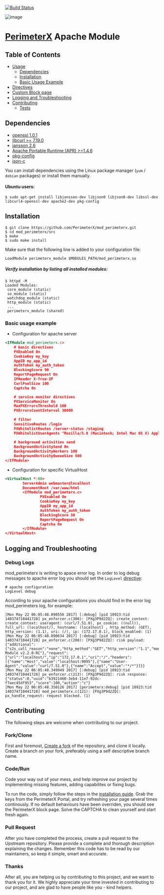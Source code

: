 [![Build Status](https://travis-ci.org/PerimeterX/mod_perimeterx.svg?branch=travisBuild)](https://travis-ci.org/PerimeterX/mod_perimeterx)

![image](https://s.perimeterx.net/logo.png)

[PerimeterX](http://www.perimeterx.com) Apache Module
===========================================

Table of Contents
-----------------

- [Usage](#usage)
	- [Dependencies](#dependencies)
	- [Installation](#installation)
	- [Basic Usage Example](#basic-usage)
- [Directives](DIRECTIVES.md)
- [Custom Block page](BLOCKPAGE.md)
- [Logging and Troubleshooting](#troubleshoot)
- [Contributing](#contributing)
	- [Tests](#tests)


<a name="Usage"></a>

<a name="dependencies"></a> Dependencies
----------------------------------------
- [openssl 1.0.1](https://www.openssl.org/source/) 
- [libcurl >= 7.19.0](https://curl.haxx.se/docs/install.html) 
- [jansson 2.6](http://www.digip.org/jansson/)
- [Apache Portable Runtime (APR) >=1.4.6](https://apr.apache.org/)
- [pkg-config](https://en.wikipedia.org/wiki/Pkg-config)
- [json-c](https://github.com/json-c/json-c/wiki)

You can install dependencies using the Linux package manager (```yum``` / ```debian``` packages) or install them manually.

#### Ubuntu users:
```shell
$ sudo apt-get install libjansson-dev libjson0 libjson0-dev libssl-dev libcurl4-openssl-dev apache2-dev pkg-config
```

<a name="installation"></a>Installation
----------------------------------------
```shell
$ git clone https://github.com/PerimeterX/mod_perimeterx.git
$ cd mod_perimeterx/src
$ make
$ sudo make install
```

Make sure that the following line is added to your configuration file: 

`LoadModule perimeterx_module $MODULES_PATH/mod_perimeterx.so`

##### Verify installation by listing all installed modules:

```shell
$ httpd -M
Loaded Modules:
 core_module (static)
 so_module (static)
 watchdog_module (static)
 http_module (static)
 ...
 perimeterx_module (shared)
```

### <a name="basic-usage"></a> Basic usage example ###

* Configuration for apache server

```xml
<IfModule mod_perimeterx.c>
    # basic directives
    PXEnabled On
    CookieKey my_key
    AppID my_app_id
    AuthToken my_auth_token
    BlockingScore 90
    ReportPageRequest On
    IPHeader X-True-IP
    CurlPoolSize 100
    Captcha On

    # service monitor directives
    PXServiceMonitor On
    MaxPXErrorsThreshold 100
    PXErrorsCountInterval 30000
    
    # filter
    SensitiveRoutes /login
    PXWhitelistRoutes /server-status /staging
    PXWhitelistUserAgents "Mozilla/5.0 (Macintosh; Intel Mac OS X) AppleWebKit/534.34 (KHTML,  like Gecko) PhantomJS/1.9.0 (development) Safari/534.34"
    
    # background activities send
    BackgroundActivitySend On
    BackgroundActivityWorkers 100
    BackgroundActivityQueueSize 500
</IfModule>
```

* Configuration for specific VirtualHost

```xml
<VirtualHost *:80>
        ServerAdmin webmaster@localhost
        DocumentRoot /var/www/html
        <IfModule mod_perimeterx.c>
                PXEnabled On
                CookieKey my_key
                AppID my_app_id
                AuthToken my_auth_token
                BlockingScore 30
                ReportPageRequest On
                Captcha On
        </IfModule>
</VirtualHost>
```

<a name="troubleshoot"></a>Logging and Troubleshooting
----------------------------------------
### Debug Logs
mod_perimeterx is writing to apace error log. 
In order to log debug messages to apache error log you should set the `LogLevel` [directive](https://httpd.apache.org/docs/2.4/mod/core.html#loglevel): 

```
# apache configuration
LogLevel debug
```

According to your apache configurations you should find in the error log mod_perimeters log, for example: 

```
[Mon May 22 06:05:48.090556 2017] [:debug] [pid 10923:tid 140374710441728] px_enforcer.c(308): [PXg3P9d2ZQ]: create_context: create_context: useragent: (curl/7.51.0), px_cookie: ((null)), full_url: (localhost/), hostname: (localhost) , http_method: (GET), http_version: (1.1), uri: (/), ip: (172.17.0.1), block_enabled: (1)
[Mon May 22 06:05:48.090634 2017] [:debug] [pid 10923:tid 140374710441728] px_enforcer.c(208): [PXg3P9d2ZQ]: risk payload: {"additional":{"s2s_call_reason":"none","http_method":"GET","http_version":"1.1","module_version":"Apache Module v2.2.0-RC"},"request":{"url":"localhost/","ip":"172.17.0.1","uri":"/","headers":[{"name":"Host","value":"localhost:9095"},{"name":"User-Agent","value":"curl/7.51.0"},{"name":"Accept","value":"*/*"}]}}
[Mon May 22 06:05:48.349949 2017] [:debug] [pid 10923:tid 140374710441728] px_enforcer.c(213): [PXg3P9d2ZQ]: risk response: {"status":0,"uuid":"b3921460-3eb4-11e7-92dc-f7aec45df953","score":100,"action":"c"}
[Mon May 22 06:05:48.350126 2017] [perimeterx:debug] [pid 10923:tid 140374710441728] mod_perimeterx.c(121): [PXg3P9d2ZQ]: px_handle_request: request blocked. (1)
```



<a name="contributing"></a> Contributing
----------------------------------------

The following steps are welcome when contributing to our project.
### Fork/Clone
First and foremost, [Create a fork](https://guides.github.com/activities/forking/) of the repository, and clone it locally.
Create a branch on your fork, preferably using a self descriptive branch name.

### Code/Run
Code your way out of your mess, and help improve our project by implementing missing features, adding capabilites or fixing bugs.

To run the code, simply follow the steps in the [installation guide](#installation). Grab the keys from the PerimeterX Portal, and try refreshing your page several times continously. If no default behaviours have been overriden, you should see the PerimeterX block page. Solve the CAPTCHA to clean yourself and start fresh again.

### Pull Request
After you have completed the process, create a pull request to the Upstream repository. Please provide a complete and thorough description explaining the changes. Remember this code has to be read by our maintainers, so keep it simple, smart and accurate.

### Thanks
After all, you are helping us by contributing to this project, and we want to thank you for it.
We highly appreciate your time invested in contributing to our project, and are glad to have people like you - kind helpers.
